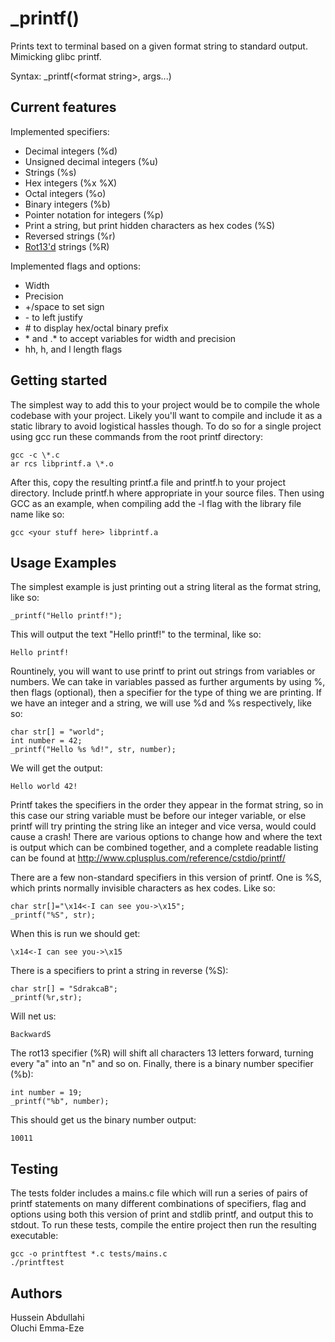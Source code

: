 # _printf()

Prints text to terminal based on a given format string to standard output. Mimicking glibc printf.

Syntax: _printf(\<format string\>, args...)

## Current features
Implemented specifiers:
* Decimal integers (%d)
* Unsigned decimal integers (%u)
* Strings (%s)
* Hex integers (%x %X)
* Octal integers (%o)
* Binary integers (%b)
* Pointer notation for integers (%p)
* Print a string, but print hidden characters as hex codes (%S)
* Reversed strings (%r)
* [Rot13'd](https://en.wikipedia.org/wiki/ROT13) strings (%R)

Implemented flags and options:
* Width
* Precision
* +/space to set sign
* \- to left justify
* \# to display hex/octal binary prefix
* \* and .\* to accept variables for width and precision
* hh, h, and l length flags

## Getting started
The simplest way to add this to your project would be to compile the whole codebase with your project. Likely you'll want to compile and include it as a static library to avoid logistical hassles though. To do so for a single project using gcc run these commands from the root printf directory:
```
gcc -c \*.c
ar rcs libprintf.a \*.o
```
After this, copy the resulting printf.a file and printf.h to your project directory. Include printf.h where appropriate in your source files. Then using GCC as an example, when compiling add the -l flag with the library file name like so:
```
gcc <your stuff here> libprintf.a
```

## Usage Examples
The simplest example is just printing out a string literal as the format string, like so:
```
_printf("Hello printf!");
```
This will output the text "Hello printf!" to the terminal, like so:
```
Hello printf!
```
Rountinely, you will want to use printf to print out strings from variables or numbers. We can take in variables passed as further arguments by using %, then flags (optional), then a specifier for the type of thing we are printing. If we have an integer and a string, we will use %d and %s respectively, like so:
```
char str[] = "world";
int number = 42;
_printf("Hello %s %d!", str, number);
```
We will get the output:
```
Hello world 42!
```
Printf takes the specifiers in the order they appear in the format string, so in this case our string variable must be before our integer variable, or else printf will try printing the string like an integer and vice versa, would could cause a crash! There are various options to change how and where the text is output which can be combined together, and a complete readable listing can be found at http://www.cplusplus.com/reference/cstdio/printf/

There are a few non-standard specifiers in this version of printf. One is %S, which prints normally invisible characters as hex codes. Like so:
```
char str[]="\x14<-I can see you->\x15";
_printf("%S", str);
```
When this is run we should get:
```
\x14<-I can see you->\x15
```
There is a specifiers to print a string in reverse (%S):
```
char str[] = "SdrakcaB";
_printf(%r,str);
```
Will net us:
```
BackwardS
```
The rot13 specifier (%R) will shift all characters 13 letters forward, turning every "a" into an "n" and so on. Finally, there is a binary number specifier (%b):
```
int number = 19;
_printf("%b", number);
```
This should get us the binary number output:
```
10011
```

## Testing
The tests folder includes a mains.c file which will run a series of pairs of printf statements on many different combinations of specifiers, flag and options using both this version of print and stdlib printf, and output this to stdout. To run these tests, compile the entire project then run the resulting executable:
```
gcc -o printftest *.c tests/mains.c
./printftest
```

## Authors
Hussein Abdullahi  
Oluchi Emma-Eze
